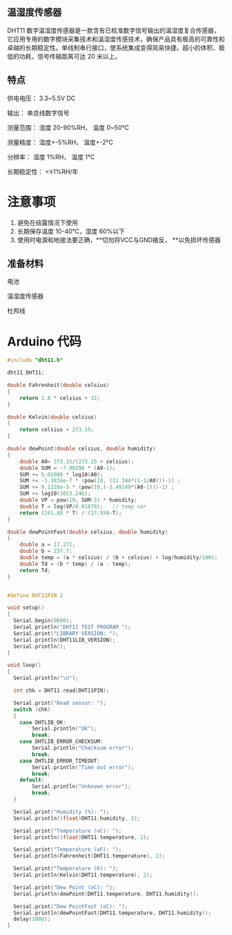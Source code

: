 ## 温湿度传感器

DHT11 数字温湿度传感器是一款含有已校准数字信号输出的温湿度复合传感器，它应用专用的数字模块采集技术和温湿度传感技术，确保产品具有极高的可靠性和卓越的长期稳定性。单线制串行接口，使系统集成变得简易快捷。超小的体积、极低的功耗，信号传输距离可达 20 米以上。

## 特点

供电电压： 3.3~5.5V DC

输出： 单总线数字信号

测量范围： 湿度 20-90%RH， 温度 0~50℃

测量精度： 湿度+-5%RH， 温度+-2℃

分辨率： 湿度 1%RH， 温度 1℃

长期稳定性： &lt;±1%RH/年

# 注意事项

1. 避免在结露情况下使用
2. 长期保存温度 10-40℃，湿度 60%以下
3. 使用时电源和地接法要正确，**切勿将VCC与GND接反， **以免损坏传感器

## 准备材料

电池

温湿度传感器

杜邦线

# Arduino 代码

```cpp
#include "dht11.h"

dht11 DHT11;

double Fahrenheit(double celsius) 
{
    return 1.8 * celsius + 32;
}   

double Kelvin(double celsius)
{
    return celsius + 273.15;
}    

double dewPoint(double celsius, double humidity)
{
    double A0= 373.15/(273.15 + celsius);
    double SUM = -7.90298 * (A0-1);
    SUM += 5.02808 * log10(A0);
    SUM += -1.3816e-7 * (pow(10, (11.344*(1-1/A0)))-1) ;
    SUM += 8.1328e-3 * (pow(10,(-3.49149*(A0-1)))-1) ;
    SUM += log10(1013.246);
    double VP = pow(10, SUM-3) * humidity;
    double T = log(VP/0.61078);   // temp var
    return (241.88 * T) / (17.558-T);
}

double dewPointFast(double celsius, double humidity)
{
    double a = 17.271;
    double b = 237.7;
    double temp = (a * celsius) / (b + celsius) + log(humidity/100);
    double Td = (b * temp) / (a - temp);
    return Td;
}


#define DHT11PIN 2

void setup()
{
  Serial.begin(9600);
  Serial.println("DHT11 TEST PROGRAM ");
  Serial.print("LIBRARY VERSION: ");
  Serial.println(DHT11LIB_VERSION);
  Serial.println();
}

void loop()
{
  Serial.println("\n");

  int chk = DHT11.read(DHT11PIN);

  Serial.print("Read sensor: ");
  switch (chk)
  {
    case DHTLIB_OK: 
        Serial.println("OK"); 
        break;
    case DHTLIB_ERROR_CHECKSUM: 
        Serial.println("Checksum error"); 
        break;
    case DHTLIB_ERROR_TIMEOUT: 
        Serial.println("Time out error"); 
        break;
    default: 
        Serial.println("Unknown error"); 
        break;
  }

  Serial.print("Humidity (%): ");
  Serial.println((float)DHT11.humidity, 2);

  Serial.print("Temperature (oC): ");
  Serial.println((float)DHT11.temperature, 2);

  Serial.print("Temperature (oF): ");
  Serial.println(Fahrenheit(DHT11.temperature), 2);

  Serial.print("Temperature (K): ");
  Serial.println(Kelvin(DHT11.temperature), 2);

  Serial.print("Dew Point (oC): ");
  Serial.println(dewPoint(DHT11.temperature, DHT11.humidity));

  Serial.print("Dew PointFast (oC): ");
  Serial.println(dewPointFast(DHT11.temperature, DHT11.humidity));
  delay(2000);
}
```



